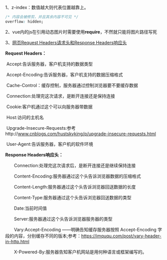 1、z-index：数值越大则代表位置越靠上。

```css
/* 内容会被修剪，并且其余内容不可见 */
overflow: hidden;
```

2、vue内的js在引用动态图片时需要使用**require**，不然就只能将图片路径写死

3、[网页Request Headers请求头和Response Headers响应头](https://www.cnblogs.com/good7758/articles/5635981.html)

**Request Headers：**

​		Accept:告诉服务器，客户机支持的数据类型

​		Accept-Encoding:告诉服务器，客户机支持的数据压缩格式

​		Cache-Control：缓存控制，服务器通过控制浏览器要不要缓存数据

​		Connection:处理完这次请求，是断开连接还是保持连接

​		Cookie:客户机通过这个可以向服务器带数据

​		Host:访问的主机名

​		Upgrade-Insecure-Requests:参考http://www.cnblogs.com/hustskyking/p/upgrade-insecure-requests.html

​		User-Agent:告诉服务器，客户机的软件环境

**Response Headers响应头：**

　　Connection:处理完这次请求后，是断开连接还是继续保持连接

　　Content-Encoding:服务器通过这个头告诉浏览器数据的压缩格式

　　Content-Length:服务器通过这个头告诉浏览器回送数据的长度

　　Content-Type:服务器通过这个头告诉浏览器回送数据的类型

　　Date:当前时间值

　　Server:服务器通过这个头告诉浏览器服务器的类型

　　Vary:Accept-Encoding ——明确告知缓存服务器按照 Accept-Encoding 字段的内容，分别缓存不同的版本;参考：https://imququ.com/post/vary-header-in-http.html

　　X-Powered-By:服务器告知客户机网站是用何种语言或框架编写的。